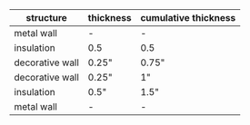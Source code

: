 | structure | thickness | cumulative thickness |
|-|-|-|
| metal wall | - | - |
| insulation | 0.5 | 0.5 |
| decorative wall | 0.25" | 0.75" |
| decorative wall | 0.25" | 1" |
| insulation | 0.5" | 1.5" |
| metal wall | - | - |
